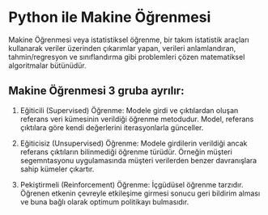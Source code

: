 # Python ile Makine Öğrenmesi
Makine Öğrenmesi veya istatistiksel öğrenme, bir takım istatistik araçları kullanarak veriler üzerinden çıkarımlar yapan,
verileri anlamlandıran, tahmin/regresyon ve sınıflandırma gibi problemleri çözen matematiksel algoritmalar bütünüdür.

## Makine Öğrenmesi 3 gruba ayrılır:

1) Eğiticili (Supervised) Öğrenme:
Modele girdi ve çıktılardan oluşan referans veri kümesinin verildiği öğrenme metodudur. Model, referans çıktılara göre
kendi değerlerini iterasyonlarla günceller.

2) Eğiticisiz (Unsupervised) Öğrenme:
Modele girdilerin verildiği ancak referans çıktıların bilinmediği öğrenme türüdür. Örneğin müşteri segemntasyonu uygulamasında
müşteri verilerden benzer davranışlara sahip kümeler çıkartır.

3) Pekiştirmeli (Reinforcement) Öğrenme:
İçgüdüsel öğrenme tarzıdır. Öğrenen etkenin çevreyle etkileşime girmesi sonucu geri bildirim alması ve buna bağlı olarak optimum
politikayı bulmasıdır.
